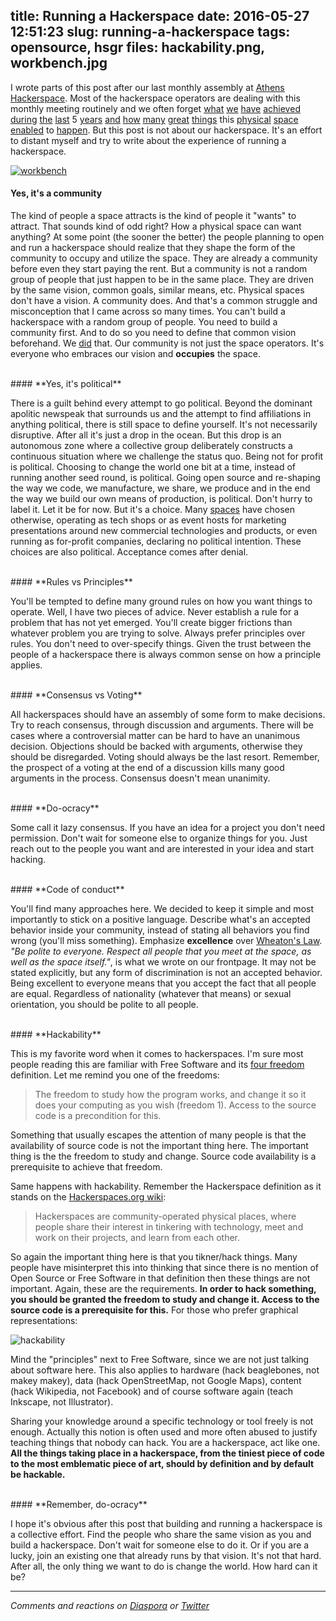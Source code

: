 title: Running a Hackerspace
date: 2016-05-27 12:51:23
slug: running-a-hackerspace
tags: opensource, hsgr
files: hackability.png, workbench.jpg
---

I wrote parts of this post after our last monthly assembly at [Athens Hackerspace](https://www.hackerspace.gr). Most of the hackerspace operators are dealing with this monthly meeting routinely and we often forget [what](http://hackaday.com/2014/11/13/satnogs-wins-the-2014-hackaday-prize/) [we](https://twitter.com/CryptopartyBLN/status/584636118236319744) [have](https://twitter.com/hackerspacegr/status/707649571623714817) [achieved](http://inhabitat.com/solar-powered-spinach-growing-greenhouse-wins-nasas-international-space-apps-challenge/) [during](https://twitter.com/ppapadeas/status/395546009964527616) [the](https://commons.wikimedia.org/wiki/File:Hackerspace.gr_Geodesic_Dome.jpg) [last](https://twitter.com/hackerspacegr/status/512941912601690112) 5 [years](https://elkosmas.gr/2014/03/19/1024hsgr/) [and](https://skytal.es/blog/events/freedom-of-speech-hsgr/) [how](https://twitter.com/comzeradd/status/455288091818094592) [many](https://twitter.com/hackerspacegr/status/558736339206963200) [great](https://twitter.com/comzeradd/status/699153971336900609) [things](http://www.spacedaily.com/reports/UPSat_an_open_source_Greek_satellite_999.html) this [physical](https://librenet.gr/posts/661681) [space](https://librenet.gr/posts/662987) [enabled](https://twitter.com/kargig/status/533186251999178753) to [happen](https://twitter.com/Natalia_Avlona/status/584685141559267329). But this post is not about our hackerspace. It's an effort to distant myself and try to write about the experience of running a hackerspace.

[![workbench](workbench.jpg)](https://media.hackerspace.gr/Hackerspace/#/17)
<br>

#### **Yes, it's a community**

The kind of people a space attracts is the kind of people it "wants" to attract. That sounds kind of odd right? How a physical space can want anything? At some point (the sooner the better) the people planning to open and run a hackerspace should realize that they shape the form of the community to occupy and utilize the space. They are already a community before even they start paying the rent. But a community is not a random group of people that just happen to be in the same place. They are driven by the same vision, common goals, similar means, etc. Physical spaces don't have a vision. A community does. And that's a common struggle and misconception that I came across so many times. You can't build a hackerspace with a random group of people. You need to build a community first. And to do so you need to define that common vision beforehand. We [did](https://www.roussos.cc/2011/12/26/the-birth-story-of-athens-hackerspace/) that. Our community is not just the space operators. It's everyone who embraces our vision and **occupies** the space.

<br>
#### **Yes, it's political**

There is a guilt behind every attempt to go political. Beyond the dominant apolitic newspeak that surrounds us and the attempt to find affiliations in anything political, there is still space to define yourself. It's not necessarily disruptive. After all it's just a drop in the ocean. But this drop is an autonomous zone where a collective group deliberately constructs a continuous situation where we challenge the status quo. Being not for profit is political. Choosing to change the world one bit at a time, instead of running another seed round, is political. Going open source and re-shaping the way we code, we manufacture, we share, we produce and in the end the way we build our own means of production, is political. Don't hurry to label it. Let it be for now. But it's a choice. Many [spaces](https://twitter.com/comzeradd/status/688063795571331072) have chosen otherwise, operating as tech shops or as event hosts for marketing presentations around new commercial technologies and products, or even running as for-profit companies, declaring no political intention. These choices are also political. Acceptance comes after denial.

<br>
#### **Rules vs Principles**

You'll be tempted to define many ground rules on how you want things to operate. Well, I have two pieces of advice. Never establish a rule for a problem that has not yet emerged. You'll create bigger frictions than whatever problem you are trying to solve. Always prefer principles over rules. You don't need to over-specify things. Given the trust between the people of a hackerspace there is always common sense on how a principle applies.

<br>
#### **Consensus vs Voting**

All hackerspaces should have an assembly of some form to make decisions. Try to reach consensus, through discussion and arguments. There will be cases where a controversial matter can be hard to have an unanimous decision. Objections should be backed with arguments, otherwise they should be disregarded. Voting should always be the last resort. Remember, the prospect of a voting at the end of a discussion kills many good arguments in the process. Consensus doesn't mean unanimity.

<br>
#### **Do-ocracy**

Some call it lazy consensus. If you have an idea for a project you don't need permission. Don't wait for someone else to organize things for you. Just reach out to the people you want and are interested in your idea and start hacking.

<br>
#### **Code of conduct**

You'll find many approaches here. We decided to keep it simple and most importantly to stick on a positive language. Describe what's an accepted behavior inside your community, instead of stating all behaviors you find wrong (you'll miss something). Emphasize **excellence** over [Wheaton's Law](http://knowyourmeme.com/memes/wheatons-law). *"Be polite to everyone. Respect all people that you meet at the space, as well as the space itself."*, is what we wrote on our frontpage. It may not be stated explicitly, but any form of discrimination is not an accepted behavior. Being excellent to everyone means that you accept the fact that all people are equal. Regardless of nationality (whatever that means) or sexual orientation, you should be polite to all people.

<br>
#### **Hackability**

This is my favorite word when it comes to hackerspaces. I'm sure most people reading this are familiar with Free Software and its [four freedom](https://en.wikipedia.org/wiki/The_Free_Software_Definition) definition. Let me remind you one of the freedoms:

> The freedom to study how the program works, and change it so it does your computing as you wish (freedom 1). Access to the source code is a precondition for this.

Something that usually escapes the attention of many people is that the availability of source code is not the important thing here. The important thing is the the freedom to study and change. Source code availability is a prerequisite to achieve that freedom.

Same happens with hackability. Remember the Hackerspace definition as it stands on the [Hackerspaces.org wiki](http://hackerspaces.org/):

> Hackerspaces are community-operated physical places, where people share their interest in tinkering with technology, meet and work on their projects, and learn from each other.

So again the important thing here is that you tikner/hack things. Many people have misinterpret this into thinking that since there is no mention of Open Source or Free Software in that definition then these things are not important. Again, these are the requirements. **In order to hack something, you should be granted the freedom to study and change it. Access to the source code is a prerequisite for this.** For those who prefer graphical representations:

![hackability](hackability.png)

Mind the "principles" next to Free Software, since we are not just talking about software here. This also applies to hardware (hack beaglebones, not makey makey), data (hack OpenStreetMap, not Google Maps), content (hack Wikipedia, not Facebook) and of course software again (teach Inkscape, not Illustrator).

Sharing your knowledge around a specific technology or tool freely is not enough. Actually this notion is often used and more often abused to justify teaching things that nobody can hack. You are a hackerspace, act like one. **All the things taking place in a hackerspace, from the tiniest piece of code to the most emblematic piece of art, should by definition and by default be hackable.**

<br>
#### **Remember, do-ocracy**

I hope it's obvious after this post that building and running a hackerspace is a collective effort. Find the people who share the same vision as you and build a hackerspace. Don't wait for someone else to do it. Or if you are a lucky, join an existing one that already runs by that vision. It's not that hard. After all, the only thing we want to do is change the world. How hard can it be?

<hr>

*Comments and reactions on [Diaspora](https://librenet.gr/posts/762787) or [Twitter](https://twitter.com/comzeradd/status/736135175692783616)*